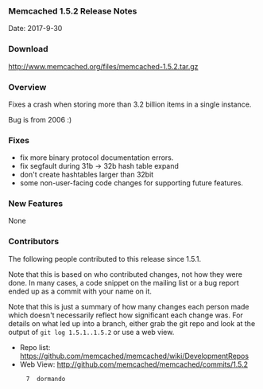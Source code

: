 ### Memcached 1.5.2 Release Notes

Date: 2017-9-30

### Download

http://www.memcached.org/files/memcached-1.5.2.tar.gz

### Overview

Fixes a crash when storing more than 3.2 billion items in a single instance.

Bug is from 2006 :)

### Fixes

  * fix more binary protocol documentation errors.
  * fix segfault during 31b -> 32b hash table expand
  * don't create hashtables larger than 32bit
  * some non-user-facing code changes for supporting future features.

### New Features

None

### Contributors

The following people contributed to this release since 1.5.1.

Note that this is based on who contributed changes, not how they were
done.  In many cases, a code snippet on the mailing list or a bug
report ended up as a commit with your name on it.

Note that this is just a summary of how many changes each person made
which doesn't necessarily reflect how significant each change was.
For details on what led up into a branch, either grab the git repo and
look at the output of `git log 1.5.1..1.5.2` or use a web view.

  * Repo list: https://github.com/memcached/memcached/wiki/DevelopmentRepos
  * Web View: http://github.com/memcached/memcached/commits/1.5.2

```
     7	dormando

```

